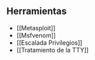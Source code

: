 ## Herramientas
* [[Metasploit]]
* [[Msfvenom]]
* [[Escalada Privilegios]]
* [[Tratamiento de la TTY]]